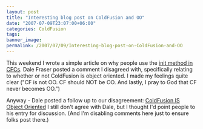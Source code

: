 ```yaml
---
layout: post
title: "Interesting blog post on ColdFusion and OO"
date: "2007-07-09T23:07:00+06:00"
categories: ColdFusion 
tags: 
banner_image: 
permalink: /2007/07/09/Interesting-blog-post-on-ColdFusion-and-OO
---
```


This weekend I wrote a simple article on why people use the <a href="http://www.raymondcamden.com/index.cfm/2007/7/7/Ask-a-Jedi-Components-and-the-Init-Method">init method in CFCs</a>. Dale Fraser posted a comment I disagreed with, specifically relating to whether or not ColdFusion is object oriented. I made my feelings quite clear ("CF is not OO. CF should NOT be OO. And lastly, I pray to God that CF never becomes OO.")

Anyway - Dale posted a follow up to our disagreement: <a href="http://dalefraser.blogspot.com/2007/07/coldfusion-is-object-oriented.html">ColdFusion IS Object Oriented</a> I still don't agree with Dale, but I thought I'd point people to his entry for discussion. (And I'm disabling comments here just to ensure folks post there.)